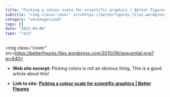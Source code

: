 ```yaml
---
title: "Picking a colour scale for scientific graphics | Better Figures"
subtitle: "<img class='cover' src=https://betterfigures.files.wordpress.com/2015/06/sequential.png?w=640>"
category: "uncategorized"
tags: []
date: "2021-04-06"
type: "rain"
---
```

<img class="cover" src=https://betterfigures.files.wordpress.com/2015/06/sequential.png?w=640>



* **Web site excerpt:** Picking colors is not an obvious thing. This is a good article about this!

* **Link to site:** **[Picking a colour scale for scientific graphics | Better Figures](https://betterfigures.org/2015/06/23/picking-a-colour-scale-for-scientific-graphics)**